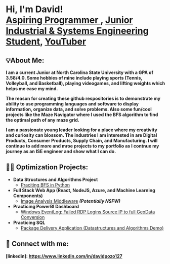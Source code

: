 <h1>Hi, I'm David! <br/><a href="https://github.com/dpozo2127">Aspiring Programmer </a>, <a href="https://www.linkedin.com/in/davidpozo127">Junior Industrial & Systems Engineering Student</a>, <a href="https://www.youtube.com/c/joshmadakor">YouTuber</a></h1>

<h2>💡About Me:</h2>
<b> I am a current Junior at North Carolina State University with a GPA of 3.58/4.0. Some hobbies of mine include playing sports (Tennis, Volleyball, and Basketball), playing videogames, and lifting weights which helps me ease my mind. </b> 

<b>The reason for creating these github respositories is to demonstrate my ability to use programming languages and software to display information, organize data, and solve problems. Also some fun/cool projects like the Maze Navigator where I used the BFS algorithm to find the optimal path of any maze grid. </b>

<b>I am a passionate young leader looking for a place where my creativity and curiosity can blossom. The industries I am interested in are Digital Products, Consumer Products, Supply Chain, and Manufacturing. I will continue to add more and mroe projects to my portfolio as I contnue my journey as an ISE engineer and show what I can do. </b>


<h2>👨‍💻 Optimization Projects:</h2>

- <b>Data Structures and Algorithms Project </b>
  - [Praciting BFS in Python](https://github.com/dpozo2127/MazeNavigatorProject)
- <b>Full Stack Web App (React, NodeJS, Azure, and Machine Learning Components)</b>
  - [Image Analysis Middleware](https://github.com/joshmadakor1/4chan-Image-Analysis-Middleware-C964) <b><i>(Potentially NSFW)</b></i>
- <b>Practicing PowerBI Dashboard </b>
  - [Windows EventLog: Failed RDP Logins Source IP to full GeoData Conversion](https://github.com/joshmadakor1/Sentinel-Lab)
- <b>Practicing SQL</b>
  - [Package Delivery Application (Datastructures and Algorithms Demo)](https://github.com/joshmadakor1/Package-Delivery-Pathfinding-Algorithm)


<h2> 🤳 Connect with me:</h2>

<b> [linkedin]: https://www.linkedin.com/in/davidpozo127</b>

<!--
**joshmadakor1/joshmadakor1** is a ✨ _special_ ✨ repository because its `README.md` (this file) appears on your GitHub profile.

Here are some ideas to get you started:

- 🔭 I’m currently working on ...
- 🌱 I’m currently learning ...
- 👯 I’m looking to collaborate on ...
- 🤔 I’m looking for help with ...
- 💬 Ask me about ...
- 📫 How to reach me: ...
- 😄 Pronouns: ...
- ⚡ Fun fact: ...
-->
